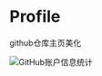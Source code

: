 # Profile
github仓库主页美化

![GitHub账户信息统计](https://github-stats.ubrong.com/api?username=ubrong&show_icons=true&theme=tokyonight) 


